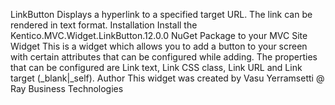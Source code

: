 LinkButton
Displays a hyperlink to a specified target URL. The link can be rendered in text format.
Installation
Install the Kentico.MVC.Widget.LinkButton.12.0.0 NuGet Package to your MVC Site
Widget
This is a widget which allows you to add a button to your screen with certain attributes that can be configured while adding. The properties that can be configured are Link text, Link CSS class, Link URL and Link target (_blank|_self).
Author
This widget was created by Vasu Yerramsetti @ Ray Business Technologies

